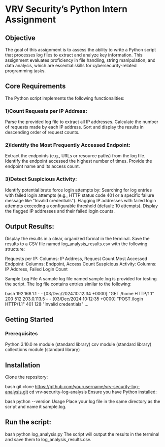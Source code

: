 # VRV Security’s Python Intern Assignment

## Objective
The goal of this assignment is to assess the ability to write a Python script that processes log files to extract and analyze key information. This assignment evaluates proficiency in file handling, string manipulation, and data analysis, which are essential skills for cybersecurity-related programming tasks.

## Core Requirements
The Python script implements the following functionalities:

### 1)Count Requests per IP Address:
Parse the provided log file to extract all IP addresses.
Calculate the number of requests made by each IP address.
Sort and display the results in descending order of request counts.

### 2)Identify the Most Frequently Accessed Endpoint:
Extract the endpoints (e.g., URLs or resource paths) from the log file.
Identify the endpoint accessed the highest number of times.
Provide the endpoint name and its access count.

### 3)Detect Suspicious Activity:
Identify potential brute force login attempts by:
Searching for log entries with failed login attempts (e.g., HTTP status code 401 or a specific failure message like "Invalid credentials").
Flagging IP addresses with failed login attempts exceeding a configurable threshold (default: 10 attempts).
Display the flagged IP addresses and their failed login counts.

## Output Results:

Display the results in a clear, organized format in the terminal.
Save the results to a CSV file named log_analysis_results.csv with the following structure:

Requests per IP: Columns: IP Address, Request Count
Most Accessed Endpoint: Columns: Endpoint, Access Count
Suspicious Activity: Columns: IP Address, Failed Login Count

Sample Log File
A sample log file named sample.log is provided for testing the script. The log file contains entries similar to the following:

bash
192.168.1.1 - - [03/Dec/2024:10:12:34 +0000] "GET /home HTTP/1.1" 200 512
203.0.113.5 - - [03/Dec/2024:10:12:35 +0000] "POST /login HTTP/1.1" 401 128 "Invalid credentials"
...


## Getting Started
### Prerequisites
Python 3.10.0
re module (standard library)
csv module (standard library)
collections module (standard library)

## Installation
Clone the repository:

bash
git clone https://github.com/yourusername/vrv-security-log-analysis.git
cd vrv-security-log-analysis
Ensure you have Python installed:

bash
python --version
Usage
Place your log file in the same directory as the script and name it sample.log.

## Run the script:

bash
python log_analysis.py
The script will output the results in the terminal and save them to log_analysis_results.csv.

